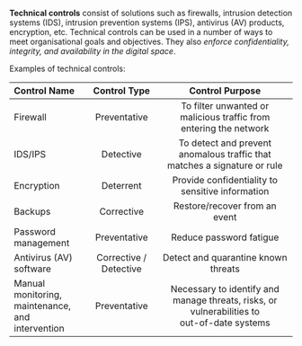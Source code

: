 **Technical controls** consist of solutions such as firewalls, intrusion detection systems (IDS), intrusion prevention systems (IPS), antivirus (AV) products, encryption, etc. Technical controls can be used in a number of ways to meet organisational goals and objectives. They also *enforce confidentiality, integrity, and availability in the digital space*.

Examples of technical controls:

| **Control Name** | **Control Type** | **Control Purpose** |
| :--- | :--: | :--: |
| Firewall | Preventative | To filter unwanted or malicious traffic from entering the network |
| IDS/IPS | Detective | To detect and prevent anomalous traffic that matches a signature or rule |
| Encryption | Deterrent | Provide confidentiality to sensitive information |
| Backups | Corrective | Restore/recover from an event |
| Password management | Preventative | Reduce password fatigue |
| Antivirus (AV) software | Corrective / Detective | Detect and quarantine known threats |
| Manual monitoring,<br>maintenance, and<br>intervention | Preventative | Necessary to identify and manage threats, risks, or vulnerabilities to <br>out-of-date systems |